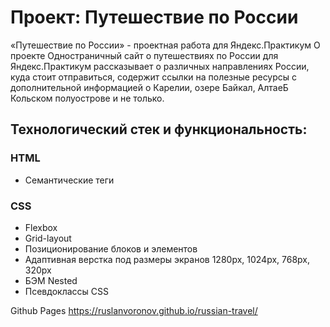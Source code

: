 # Проект: Путешествие по России

«Путешествие по России» - проектная работа для Яндекс.Практикум
О проекте
Одностраничный сайт о путешествиях по России для Яндекс.Практикум рассказывает о различных направлениях России, куда стоит отправиться, содержит ссылки на полезные ресурсы с дополнительной информацией о Карелии, озере Байкал, АлтаеБ Кольском полуострове и не только.

## Технологический стек и функциональность:
### HTML
- Семантические теги  
### CSS 
- Flexbox
- Grid-layout
- Позиционирование блоков и элементов
- Адаптивная верстка под размеры экранов 1280px, 1024px, 768px, 320px
- БЭМ Nested
- Псевдоклассы CSS

Github Pages https://ruslanvoronov.github.io/russian-travel/
